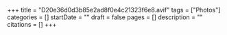 +++
title = "D20e36d0d3b85e2ad8f0e4c21323f6e8.avif"
tags = ["Photos"]
categories = []
startDate = ""
draft = false
pages = []
description = ""
citations = []
+++
